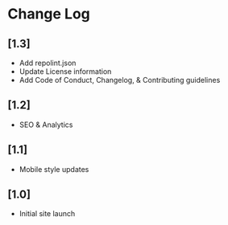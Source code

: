# Change Log

## [1.3]
* Add repolint.json
* Update License information
* Add Code of Conduct, Changelog, & Contributing guidelines

## [1.2]
* SEO & Analytics

## [1.1]
* Mobile style updates

## [1.0]
* Initial site launch